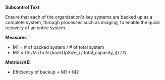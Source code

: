 **Subcontrol Text**

Ensure that each of the organization's key systems are backed up as a complete system, through processes such as imaging, to enable the quick recovery of an entire system.

**Measures**

* M1 = # of backed system / # of total system
* M2 = (SUM i to N (backUpSize_i / total_capacity_i)) / N


**Metrics/KEI**

* Efficiency of backup = M1 * M2
